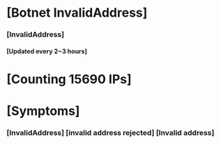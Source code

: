 # [Botnet InvalidAddress]
### [InvalidAddress]
#### [Updated every 2~3 hours]

# [Counting 15690 IPs]

# [Symptoms] 

###   [InvalidAddress] [invalid address rejected] [Invalid address]

